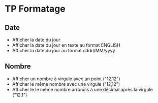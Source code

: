 # TP Formatage

## Date
* Afficher la date du jour 
* Afficher la date du jour en texte au format ENGLISH 
* Afficher la date du jour au format dddd/MM/yyyy

## Nombre
* Afficher un nombre à virgule avec un point ("12.12") 
* Afficher le même nombre avec une virgule ("12,12")
* Afficher le le même nombre arrondis à une décimal après la virgule ("12,1")
